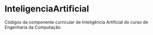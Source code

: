 # InteligenciaArtificial
Códigos da componente curricular de Inteligência Artificial do curso de Engenharia da Computação
